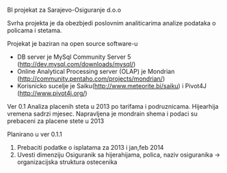 BI projekat za Sarajevo-Osiguranje d.o.o

Svrha projekta je da obezbjedi poslovnim analiticarima analize podataka o policama i stetama.

Projekat je baziran na open source software-u
- 	DB server je MySql Community Server 5 (http://dev.mysql.com/downloads/mysql/)
-	Online Analytical Processing server (OLAP) je Mondrian (http://community.pentaho.com/projects/mondrian/)
-	Korisnicko sucelje je Saiku(http://www.meteorite.bi/saiku) i Pivot4J (http://www.pivot4j.org/)

Ver 0.1
Analiza placenih steta u 2013 po tarifama i podruznicama. Hijearhija vremena sadrzi mjesec.
Napravljena je mondrain shema i podaci su prebaceni za placene stete u 2013

Planirano u ver 0.1.1
1.	Prebaciti podatke o isplatama za 2013 i jan,feb 2014
2.	Uvesti dimenziju Osiguranik sa hijerahijama, polica, naziv osiguranika -> organizacijska struktura ostecenika   
